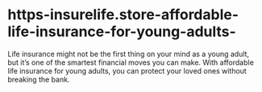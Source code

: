# https-insurelife.store-affordable-life-insurance-for-young-adults-
Life insurance might not be the first thing on your mind as a young adult, but it’s one of the smartest financial moves you can make. With affordable life insurance for young adults, you can protect your loved ones without breaking the bank. 
